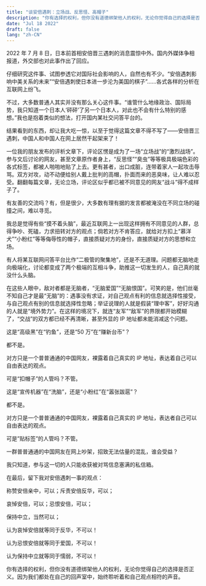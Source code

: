 ```yaml
---
title: "谈安倍遇刺：立场战、反思怪、高帽子"
description: "你有选择的权利，但你没有道德绑架他人的权利，无论你觉得自己的选择是否正义。"
date: "Jul 18 2022"
draft: false
lang: "zh-CN"
---
```


2022 年 7 月 8 日，日本前首相安倍晋三遇刺的消息震惊中外。国内外媒体争相报道，外交部也对此事作出了回应。

仔细研究这件事、试图参透它对国际社会影响的人，自然也有不少。“安倍遇刺影响中美关系的未来”“安倍遇刺使日本进一步沦为美国的棋子”……各式各样的分析在互联网上纷飞。

不过，大多数普通人其实并没有那么关心这件事。“谁管什么地缘政治、国际局势，我只知道一个日本人‘砰砰’了另一个日本人，对此也不会有什么特别的感想。”我也是抱着类似的想法，打开国内某社交问答平台的。

结果看到的东西，却让我大吃一惊，以至于觉得这篇文章不得不写了——安倍晋三遇刺，中国人和中国人在网上居然干起架来了！

一位我的朋友发布的评析文章下，评论区愣是成为了一场“立场战”的“激烈战场”。参与文后讨论的网友，甚至文章原作者身上，“反思怪”“臭虫”等等极具极端色彩的各式标签，都被人啪啪地贴了上去。更有甚者，出口成脏，连带着家人一起攻击辱骂。双方对攻，动不动便给别人戴上批判的高帽，扑面而来的恶臭味，让人难以忍受。翻翻每篇文章，无论立场，评论区似乎都已被不同意见的网友“战斗”得不成样子了。

有友善的交流吗？有，但是很少，大多数有理有据的发言都被淹没在不同立场的碰撞之间，难以寻觅。

我总是觉得有些“摸不着头脑”，最近互联网上一出现这样拥有不同意见的人群，总得争吵、死磕，力求扭转对方的观点；倘若对方不肯答应，就给对方扣上“慕洋犬”“小粉红”等等侮辱性的帽子，直接质疑对方的身份，直接质疑对方的思想和立场。

有人将某互联网问答平台比作“二极管的聚集地”，还是不无道理。问题都无脑地走向极端化，讨论都变成了两个极端的互相斗争，助推这一切发生的人，自己真的就没什么头脑。

在这些人眼中，敌对者都是无脑者，“无脑爱国”“无脑恨国”。可笑的是，他们丝毫不知自己才是最“无脑”的：遇事没有求证，对自己观点有利的信息就选择性接受，与自己观点有别的信息就选择性忽略；举证说理的人就是假装“理中客”，好好沟通的人就是“境外势力”。在这样的境况下，就连“友军”“敌军”的界限都开始模糊了，“交战”的双方都已经不再清晰，甚至外显的 IP 地址都未能消减这个问题。

这是“高级黑”在“钓鱼”，还是“50 万”在“赚新台币”？

都不是。

对方只是一个普普通通的中国网友，裸露着自己真实的 IP 地址，表达着自己可以自由表达的观点。

可是“扣帽子”的人管吗？不管。

这是“宣传机器”在“洗脑”，还是“小粉红”在“嚣张跋扈”？

都不是。

对方只是一个普普通通的中国网友，裸露着自己真实的 IP 地址，表达者自己可以自由表达的观点。

可是”贴标签”的人管吗？不管。

一群普普通通的中国网友在网上吵架，招致无法估量的混乱，谁会受益？

我只知道，参与这一切的人只能收获被对骂信息塞满的私信箱。

在最后，留下我对安倍遇刺一事的观点：

称赞安倍亲中，可以；斥责安倍反华，可以；

哀悼安倍，可以；忌恨安倍，可以；

保持中立，当然可以；

认为哀悼安倍就等同于反华，不可以！

认为忌恨安倍就等同于爱国，不可以！

认为保持中立就等同于懦弱，不可以！

你有选择的权利，但你没有道德绑架他人的权利，无论你觉得自己的选择是否正义。因为我们都处在自己的回声室中，始终聆听着和自己观点相符的声音。